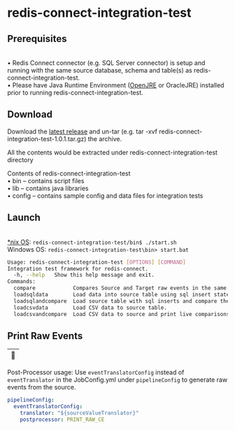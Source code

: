 # redis-connect-integration-test

## Prerequisites

<br>• Redis Connect connector (e.g. SQL Server connector) is setup and running with the same source database, schema and table(s) as redis-connect-integration-test.
<br>• Please have Java Runtime Environment ([OpenJRE](https://openjdk.java.net/install/) or OracleJRE) installed prior to running redis-connect-integration-test.

## Download

Download the [latest release](https://github.com/redis-field-engineering/redis-connect-integration-test/releases) and un-tar (e.g. tar -xvf redis-connect-integration-test-1.0.1.tar.gz) the archive.

All the contents would be extracted under redis-connect-integration-test directory

Contents of redis-connect-integration-test
<br>•	bin – contains script files
<br>•	lib – contains java libraries
<br>•	config – contains sample config and data files for integration tests

## Launch

<br>[*nix OS](https://en.wikipedia.org/wiki/Unix-like):
`redis-connect-integration-test/bin$ ./start.sh`
<br>Windows OS:
`redis-connect-integration-test\bin> start.bat`

```bash
Usage: redis-connect-integration-test [OPTIONS] [COMMAND]
Integration test framework for redis-connect.
  -h, --help   Show this help message and exit.
Commands:
  compare            Compares Source and Target raw events in the same sequence as it occurs. 
  loadsqldata        Load data into source table using sql insert statements.
  loadsqlandcompare  Load source table with sql inserts and compare them with target JSON objects.
  loadcsvdata        Load CSV data to source table.
  loadcsvandcompare  Load CSV data to source and print live comparisons.
```
## Print Raw Events

| :memo:        |
|---------------|
Post-Processor usage: Use `eventTranslatorConfig` instead of `eventTranslator` in the JobConfig.yml under `pipelineConfig` to generate raw events from the source.

````yaml
pipelineConfig:
  eventTranslatorConfig:
    translator: "${sourceValueTranslator}"
    postprocessor: PRINT_RAW_CE
````